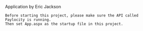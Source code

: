 ﻿<!DOCTYPE html>
<html>
<head>
    <meta charset="utf-8" />
    <title>ReadMe</title>
</head>
<body>
    Application by Eric Jackson
    
    Before starting this project, please make sure the API called Paylocity is running. 
	Then set App.aspx as the startup file in this project.
</body>
</html>